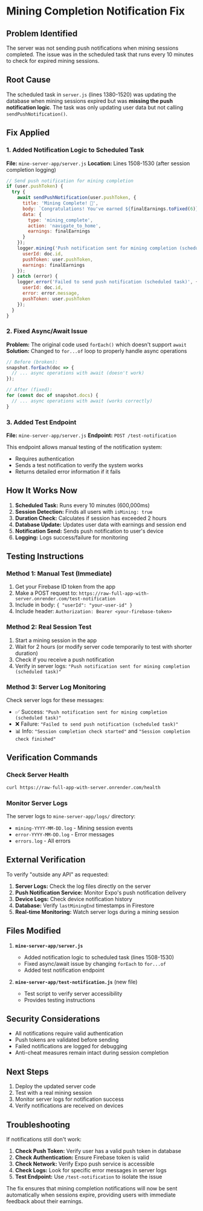 # Mining Completion Notification Fix

## Problem Identified
The server was not sending push notifications when mining sessions completed. The issue was in the scheduled task that runs every 10 minutes to check for expired mining sessions.

## Root Cause
The scheduled task in `server.js` (lines 1380-1520) was updating the database when mining sessions expired but was **missing the push notification logic**. The task was only updating user data but not calling `sendPushNotification()`.

## Fix Applied

### 1. Added Notification Logic to Scheduled Task
**File:** `mine-server-app/server.js`
**Location:** Lines 1508-1530 (after session completion logging)

```javascript
// Send push notification for mining completion
if (user.pushToken) {
  try {
    await sendPushNotification(user.pushToken, {
      title: 'Mining Complete! 🎉',
      body: `Congratulations! You've earned ${finalEarnings.toFixed(6)} coins from your mining session.`,
      data: {
        type: 'mining_complete',
        action: 'navigate_to_home',
        earnings: finalEarnings
      }
    });
    logger.mining('Push notification sent for mining completion (scheduled task)', {
      userId: doc.id,
      pushToken: user.pushToken,
      earnings: finalEarnings
    });
  } catch (error) {
    logger.error('Failed to send push notification (scheduled task)', {
      userId: doc.id,
      error: error.message,
      pushToken: user.pushToken
    });
  }
}
```

### 2. Fixed Async/Await Issue
**Problem:** The original code used `forEach()` which doesn't support `await`
**Solution:** Changed to `for...of` loop to properly handle async operations

```javascript
// Before (broken):
snapshot.forEach(doc => {
  // ... async operations with await (doesn't work)
});

// After (fixed):
for (const doc of snapshot.docs) {
  // ... async operations with await (works correctly)
}
```

### 3. Added Test Endpoint
**File:** `mine-server-app/server.js`
**Endpoint:** `POST /test-notification`

This endpoint allows manual testing of the notification system:
- Requires authentication
- Sends a test notification to verify the system works
- Returns detailed error information if it fails

## How It Works Now

1. **Scheduled Task:** Runs every 10 minutes (600,000ms)
2. **Session Detection:** Finds all users with `isMining: true`
3. **Duration Check:** Calculates if session has exceeded 2 hours
4. **Database Update:** Updates user data with earnings and session end
5. **Notification Send:** Sends push notification to user's device
6. **Logging:** Logs success/failure for monitoring

## Testing Instructions

### Method 1: Manual Test (Immediate)
1. Get your Firebase ID token from the app
2. Make a POST request to: `https://raw-full-app-with-server.onrender.com/test-notification`
3. Include in body: `{ "userId": "your-user-id" }`
4. Include header: `Authorization: Bearer <your-firebase-token>`

### Method 2: Real Session Test
1. Start a mining session in the app
2. Wait for 2 hours (or modify server code temporarily to test with shorter duration)
3. Check if you receive a push notification
4. Verify in server logs: `"Push notification sent for mining completion (scheduled task)"`

### Method 3: Server Log Monitoring
Check server logs for these messages:
- ✅ Success: `"Push notification sent for mining completion (scheduled task)"`
- ❌ Failure: `"Failed to send push notification (scheduled task)"`
- 📊 Info: `"Session completion check started"` and `"Session completion check finished"`

## Verification Commands

### Check Server Health
```bash
curl https://raw-full-app-with-server.onrender.com/health
```

### Monitor Server Logs
The server logs to `mine-server-app/logs/` directory:
- `mining-YYYY-MM-DD.log` - Mining session events
- `error-YYYY-MM-DD.log` - Error messages
- `errors.log` - All errors

## External Verification

To verify "outside any API" as requested:

1. **Server Logs:** Check the log files directly on the server
2. **Push Notification Service:** Monitor Expo's push notification delivery
3. **Device Logs:** Check device notification history
4. **Database:** Verify `lastMiningEnd` timestamps in Firestore
5. **Real-time Monitoring:** Watch server logs during a mining session

## Files Modified

1. **`mine-server-app/server.js`**
   - Added notification logic to scheduled task (lines 1508-1530)
   - Fixed async/await issue by changing `forEach` to `for...of`
   - Added test notification endpoint

2. **`mine-server-app/test-notification.js`** (new file)
   - Test script to verify server accessibility
   - Provides testing instructions

## Security Considerations

- All notifications require valid authentication
- Push tokens are validated before sending
- Failed notifications are logged for debugging
- Anti-cheat measures remain intact during session completion

## Next Steps

1. Deploy the updated server code
2. Test with a real mining session
3. Monitor server logs for notification success
4. Verify notifications are received on devices

## Troubleshooting

If notifications still don't work:

1. **Check Push Token:** Verify user has a valid push token in database
2. **Check Authentication:** Ensure Firebase token is valid
3. **Check Network:** Verify Expo push service is accessible
4. **Check Logs:** Look for specific error messages in server logs
5. **Test Endpoint:** Use `/test-notification` to isolate the issue

The fix ensures that mining completion notifications will now be sent automatically when sessions expire, providing users with immediate feedback about their earnings. 